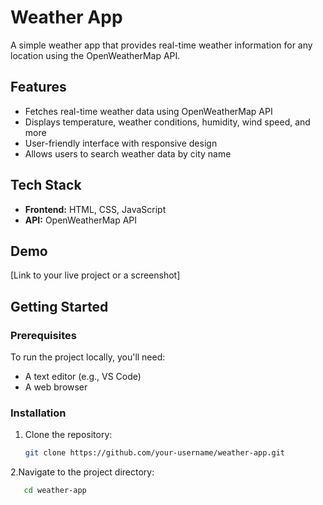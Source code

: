 # Weather App

A simple weather app that provides real-time weather information for any location using the OpenWeatherMap API.

## Features

- Fetches real-time weather data using OpenWeatherMap API
- Displays temperature, weather conditions, humidity, wind speed, and more
- User-friendly interface with responsive design
- Allows users to search weather data by city name

## Tech Stack

- **Frontend:** HTML, CSS, JavaScript
- **API:** OpenWeatherMap API

## Demo

[Link to your live project or a screenshot]

## Getting Started

### Prerequisites

To run the project locally, you'll need:

- A text editor (e.g., VS Code)
- A web browser

### Installation

1. Clone the repository:
   ```bash
   git clone https://github.com/your-username/weather-app.git
2.Navigate to the project directory:
```bash
   cd weather-app
                       

